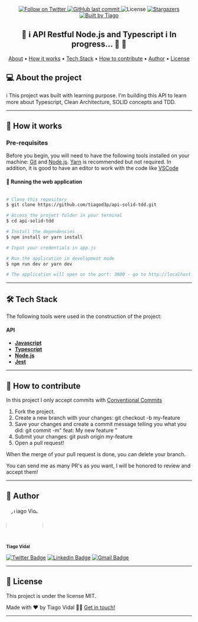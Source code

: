 <p align="center">
  <a href="https://www.twitter.com/tiagod3p/">
    <img alt="Follow on Twitter" src="https://img.shields.io/twitter/follow/tiagod3p?label=Follow&style=social">
  </a>
  
  <a href="https://github.com/tiagod3p/api-solid-tdd/commits/master">
    <img alt="GitHub last commit" src="https://img.shields.io/github/last-commit/tiagod3p/api-solid-tdd">
  </a>
    
   <img alt="License" src="https://img.shields.io/badge/license-MIT-brightgreen">

   <a href="https://github.com/tiagod3p/api-solid-tdd/stargazers">
    <img alt="Stargazers" src="https://img.shields.io/github/stars/tiagod3p/api-solid-tdd?style=social">
  </a>

  <a href="https://www.linkedin.com/in/tiagovidaldepaula/">
    <img alt="Built by Tiago" src="https://img.shields.io/badge/built%20by-Tiago%20Vidal-%237519C1">
  </a>
</p>

<h2 align="center"> 
	🚧 ℹ API Restful Node.js and Typescript ℹ In progress... 🚀 🚧
</h2>

<p align="center">
 <a href="#-about-the-project">About</a> •
 <a href="#-how-it-works">How it works</a> • 
 <a href="#-tech-stack">Tech Stack</a> • 
 <a href="#-how-to-contribute">How to contribute</a> • 
 <a href="#-author">Author</a> • 
 <a href="#user-content--license">License</a>
</p>


## 💻 About the project

ℹ This project was built with learning purpose. I'm building this API to learn more about Typescript, Clean Architecture, SOLID concepts and TDD.

---

## 🚀 How it works

### Pre-requisites

Before you begin, you will need to have the following tools installed on your machine:
[Git](https://git-scm.com) and [Node.js](https://nodejs.org/en/). [Yarn](https://yarnpkg.com/) is recommended but not required.
In addition, it is good to have an editor to work with the code like [VSCode](https://code.visualstudio.com/)

#### 🧭 Running the web application

```bash

# Clone this repository
$ git clone https://github.com/tiagod3p/api-solid-tdd.git

# Access the project folder in your terminal
$ cd api-solid-tdd

# Install the dependencies
$ npm install or yarn install

# Input your credentials in app.js

# Run the application in development mode
$ npm run dev or yarn dev

# The application will open on the port: 3000 - go to http://localhost:3000

```

---

## 🛠 Tech Stack

The following tools were used in the construction of the project:

#### **API**
-   **[Javascript](https://www.javascript.com/)**
-   **[Typescript](https://www.typescriptlang.org/)**
-   **[Node.js](https://nodejs.org/)**
-   **[Jest](https://jestjs.io/)**

---

## 💪 How to contribute

In this project I only accept commits with [Conventional Commits](https://www.conventionalcommits.org/en/v1.0.0/)

1. Fork the project.
2. Create a new branch with your changes: git checkout -b my-feature
3. Save your changes and create a commit message telling you what you did: git commit -m" feat: My new feature " 
4. Submit your changes: git push origin my-feature
5. Open a pull request!

When the merge of your pull request is done, you can delete your branch.

You can send me as many PR's as you want, I will be honored to review and accept them!

---

## 🦸 Author


 <img style="border-radius: 50%;" src="https://avatars0.githubusercontent.com/u/62674726?s=460&u=1c4408eb9492a7bf31a18b0a17f8ed7c444ab56b&v=4" width="100px;" alt="Tiago Vidal"/>
 <br />
 <sub><b>Tiago Vidal</b></sub>
 <br />

[![Twitter Badge](https://img.shields.io/twitter/url?label=%40tiagod3p&style=social&url=https://twitter.com/tiagod3p)](https://twitter.com/tiagod3p) [![Linkedin Badge](https://img.shields.io/badge/-Tiago-blue?style=flat-square&logo=Linkedin&logoColor=white&link=https://www.linkedin.com/in/tiagovidaldepaula/)](https://www.linkedin.com/in/tiagovidaldepaula/) 
[![Gmail Badge](https://img.shields.io/badge/-tiagod3p@gmail.com-c14438?style=flat-square&logo=Gmail&logoColor=white&link=mailto:tiagod3p@gmail.com)](mailto:tiagod3p@gmail.com)

---

## 📝 License

This project is under the license MIT.

Made with ❤️ by Tiago Vidal 👋🏽 [Get in touch!](https://www.linkedin.com/in/tiagovidaldepaula/)

---